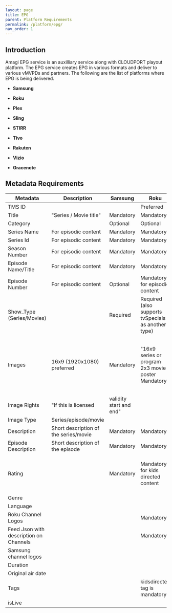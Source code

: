 ```yaml
---
layout: page
title: EPG
parent: Platform Requirements
permalink: /platform/epg/
nav_order: 1
---
```

## Introduction

Amagi EPG service is an auxilliary service along with CLOUDPORT playout platform. The EPG service creates EPG in various formats and deliver to various vMVPDs and partners. The following are the list of platforms where EPG is being delivered.

  * **Samsung**
  
  * **Roku**
  
  * **Plex**
  
  * **Sling**
  
  * **STIRR**
  
  * **Tivo**
  
  * **Rakuten**
  
  * **Vizio**
  
  * **Gracenote**

## Metadata Requirements

Metadata|Description|Samsung|Roku|Plex|Sling|STIRR|Tivo|Rakuten|Vizio|Gracenote
|---|---|---|---|---|---|---|---|---|---|---|
TMS ID|||Preferred|||||||Preferred
Title|"Series / Movie title"|Mandatory|Mandatory|||||||Mandatory
Category||Optional|Optional|||Optional||||
Series Name|For episodic content|Mandatory|Mandatory||||Mandatory|||Mandatory
Series Id|For episodic content|Mandatory|Mandatory||||Mandatory|||Mandatory
Season Number|For episodic content|Mandatory|Mandatory||||Mandatory|||Mandatory
Episode Name/Title|For episodic content|Mandatory|Mandatory|||Mandatory|Mandatory|||Mandatory
Episode Number|For episodic content|Optional|Mandatory for episodic content|||Mandatory|Mandatory|||Mandatory
Show_Type (Series/Movies)||Required|Required (also supports tvSpecials as another type)|||||||
Images|16x9 (1920x1080) preferred|Mandatory|"16x9 series or program 2x3 movie poster Mandatory"|"2x3 mandatory 16x9 optional"|"16x9 images mandatory for series/show level Thumbnail images preferred"||16x9 Mandatory (minimum 1920x1080)|"16x9 image mandatory with min 1920x1080 resolution"|"2x3 mandatory 16x9 optional"|Not required
Image Rights|"If this is licensed| validity start and end"||||||Mandatory|||
Image Type|Series/episode/movie||||||Mandatory|||
Description|Short description of the series/movie|Mandatory|Mandatory|||Mandatory|Mandatory|Mandatory|Mandatory|Mandatory
Episode Description|Short description of the episode|Mandatory|Mandatory|||Mandatory|Mandatory|Mandatory||Mandatory
Rating||Mandatory|Mandatory for kids directed content||||Preferred|"Mandatory Required for the country delivering to"|Mandatory|
Genre|||||Preferred||Preferred|Preferred||Mandatory
Language||||||Mandatory|Mandatory|Required||
Roku Channel Logos|||Mandatory|||||||
Feed Json with description on Channels|||Mandatory|||||Required||
Samsung channel logos||||||||||
Duration||||||||||
Original air date|||||Mandatory||Mandatory||Mandatory|
Tags|||kidsdirected tag is mandatory|||||||
isLive|||||Mandatory|||||

